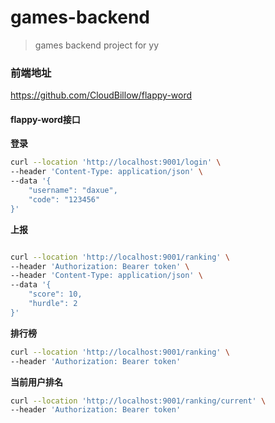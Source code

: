 # games-backend
> games backend project for yy

### 前端地址
https://github.com/CloudBillow/flappy-word

#### flappy-word接口
**登录**
```bash
curl --location 'http://localhost:9001/login' \
--header 'Content-Type: application/json' \
--data '{
    "username": "daxue",
    "code": "123456"
}'
```
**上报**
```bash

curl --location 'http://localhost:9001/ranking' \
--header 'Authorization: Bearer token' \
--header 'Content-Type: application/json' \
--data '{
    "score": 10,
    "hurdle": 2
}'
```
**排行榜**
```bash
curl --location 'http://localhost:9001/ranking' \
--header 'Authorization: Bearer token'
```

**当前用户排名**
```bash
curl --location 'http://localhost:9001/ranking/current' \
--header 'Authorization: Bearer token'
```